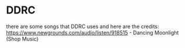 # DDRC
there are some songs that DDRC uses and here are the credits:
https://www.newgrounds.com/audio/listen/918515 - Dancing Moonlight (Shop Music)
